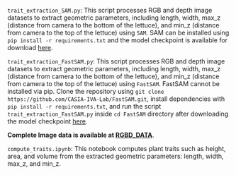`trait_extraction_SAM.py`: This script processes RGB and depth image datasets to extract geometric parameters, including length, width, max_z (distance from camera to the bottom of the lettuce), and min_z (distance from camera to the top of the lettuce) using `SAM`. SAM can be installed using `pip install -r requirements.txt` and the model checkpoint is available for download [here](https://dl.fbaipublicfiles.com/segment_anything/sam_vit_h_4b8939.pth). 

`trait_extraction_FastSAM.py`: This script processes RGB and depth image datasets to extract geometric parameters, including length, width, max_z (distance from camera to the bottom of the lettuce), and min_z (distance from camera to the top of the lettuce) using `FastSAM`. FastSAM cannot be installed via pip. Clone the repository using `git clone https://github.com/CASIA-IVA-Lab/FastSAM.git`, install dependencies with `pip install -r requirements.txt`, and run the script `trait_extraction_FastSAM.py` inside `cd FastSAM` directory after downloading the model checkpoint  [here](https://github.com/ultralytics/assets/releases/download/v8.2.0/FastSAM-s.pt).

**Complete Image data is available at [RGBD_DATA](https://zenodo.org/records/14635169?token=eyJhbGciOiJIUzUxMiJ9.eyJpZCI6ImZlZDgyZjE4LTA4ZWYtNGY5ZS1hYTc1LWM4ODI2YWVhM2RhYiIsImRhdGEiOnt9LCJyYW5kb20iOiJlZTJkZDBlOGFlYTY1YTZlODFmMTczZDNhMmI4Y2UyYiJ9.SCAFf-zoOMV9RpX4HbqEUFhDFY6GCuzOT72SycuOGTuHe-rPUdZ7ZCDELwNmKsAb_xi3Dx50OeGYsqtbtpHgmQ)**.

`compute_traits.ipynb`: This notebook computes plant traits such as height, area, and volume from the extracted geometric parameters: length, width, max_z, and min_z. 
